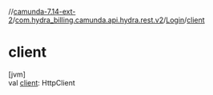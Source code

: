 //[camunda-7.14-ext-2](../../../index.md)/[com.hydra_billing.camunda.api.hydra.rest.v2](../index.md)/[Login](index.md)/[client](client.md)

# client

[jvm]\
val [client](client.md): HttpClient
